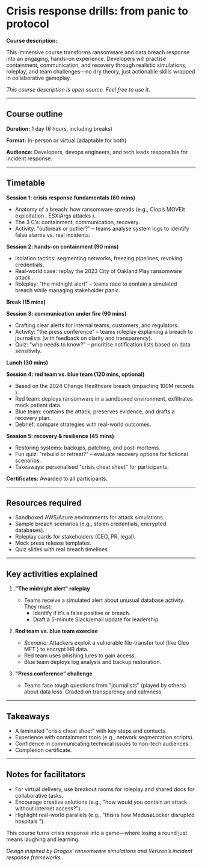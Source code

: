 # Crisis response drills: from panic to protocol  

**Course description:** 

This immersive course transforms ransomware and data breach response into an engaging, hands-on experience. Developers will practise containment, communication, and recovery through realistic simulations, roleplay, and team challenges—no dry theory, just actionable skills wrapped in collaborative gameplay.  

*This course description is open source. Feel free to use it.*  

---  

## Course outline  

**Duration:** 1 day (6 hours, including breaks)  

**Format:** In-person or virtual (adaptable for both)  

**Audience:** Developers, devops engineers, and tech leads responsible for incident response.  

---  

## Timetable  

**Session 1: crisis response fundamentals (60 mins)**  

- Anatomy of a breach: how ransomware spreads (e.g., Clop’s MOVEit exploitation , ESXiArgs attacks ).  
- The 3 C’s: containment, communication, recovery.  
- Activity: "outbreak or outlier?" – teams analyse system logs to identify false alarms vs. real incidents.  

**Session 2: hands-on containment (90 mins)**  

- Isolation tactics: segmenting networks, freezing pipelines, revoking credentials.  
- Real-world case: replay the 2023 City of Oakland Play ransomware attack .  
- Roleplay: "the midnight alert" – teams race to contain a simulated breach while managing stakeholder panic.  

**Break (15 mins)**  

**Session 3: communication under fire (90 mins)**  

- Crafting clear alerts for internal teams, customers, and regulators.  
- Activity: "the press conference" – teams roleplay explaining a breach to journalists (with feedback on clarity and transparency).  
- Quiz: "who needs to know?" – prioritise notification lists based on data sensitivity.  

**Lunch (30 mins)**  

**Session 4: red team vs. blue team (120 mins, optional)**  

- Based on the 2024 Change Healthcare breach (impacting 100M records ).  
- Red team: deploys ransomware in a sandboxed environment, exfiltrates mock patient data.  
- Blue team: contains the attack, preserves evidence, and drafts a recovery plan.  
- Debrief: compare strategies with real-world outcomes.  

**Session 5: recovery & resilience (45 mins)**  

- Restoring systems: backups, patching, and post-mortems.  
- Fun quiz: "rebuild or retreat?" – evaluate recovery options for fictional scenarios.  
- Takeaways: personalised "crisis cheat sheet" for participants.  

**Certificates:** Awarded to all participants.  

---  

## Resources required  

- Sandboxed AWS/Azure environments for attack simulations.  
- Sample breach scenarios (e.g., stolen credentials, encrypted databases).  
- Roleplay cards for stakeholders (CEO, PR, legal).  
- Mock press release templates.  
- Quiz slides with real breach timelines .  

---  

## Key activities explained  

1. **"The midnight alert" roleplay**

   - Teams receive a simulated alert about unusual database activity. They must:  
     - Identify if it’s a false positive or breach.  
     - Draft a 5-minute Slack/email update for leadership.  

2. **Red team vs. blue team exercise**  

   - *Scenario:* Attackers exploit a vulnerable file-transfer tool (like Cleo MFT ) to encrypt HR data.  
   - Red team uses phishing lures to gain access.  
   - Blue team deploys log analysis and backup restoration.  

3. **"Press conference" challenge**

   - Teams face tough questions from "journalists" (played by others) about data loss. Graded on transparency and calmness.  

---  

## Takeaways  

- A laminated "crisis cheat sheet" with key steps and contacts.  
- Experience with containment tools (e.g., network segmentation scripts).  
- Confidence in communicating technical issues to non-tech audiences.  
- Completion certificate.  

---  

## Notes for facilitators  

- For virtual delivery, use breakout rooms for roleplay and shared docs for collaborative tasks.  
- Encourage creative solutions (e.g., "how would you contain an attack without internet access?").  
- Highlight real-world parallels (e.g., "this is how MedusaLocker disrupted hospitals ").  

This course turns crisis response into a game—where losing a round just means laughing and learning.  

*Design inspired by Dragos’ ransomware simulations  and Verizon’s incident response frameworks .*
